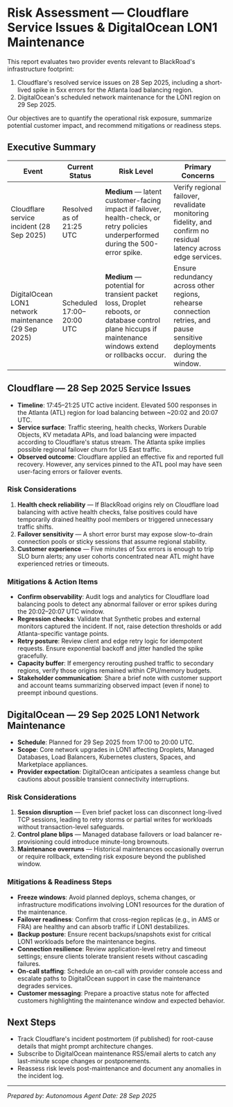 # Risk Assessment — Cloudflare Service Issues & DigitalOcean LON1 Maintenance

This report evaluates two provider events relevant to BlackRoad's infrastructure footprint:

1. Cloudflare's resolved service issues on 28 Sep 2025, including a short-lived spike in 5xx errors for the Atlanta load balancing region.
2. DigitalOcean's scheduled network maintenance for the LON1 region on 29 Sep 2025.

Our objectives are to quantify the operational risk exposure, summarize potential customer impact, and recommend mitigations or readiness steps.

## Executive Summary

| Event | Current Status | Risk Level | Primary Concerns |
| --- | --- | --- | --- |
| Cloudflare service incident (28 Sep 2025) | Resolved as of 21:25 UTC | **Medium** — latent customer-facing impact if failover, health-check, or retry policies underperformed during the 500-error spike. | Verify regional failover, revalidate monitoring fidelity, and confirm no residual latency across edge services. |
| DigitalOcean LON1 network maintenance (29 Sep 2025) | Scheduled 17:00–20:00 UTC | **Medium** — potential for transient packet loss, Droplet reboots, or database control plane hiccups if maintenance windows extend or rollbacks occur. | Ensure redundancy across other regions, rehearse connection retries, and pause sensitive deployments during the window. |

## Cloudflare — 28 Sep 2025 Service Issues

- **Timeline**: 17:45–21:25 UTC active incident. Elevated 500 responses in the Atlanta (ATL) region for load balancing between ~20:02 and 20:07 UTC.
- **Service surface**: Traffic steering, health checks, Workers Durable Objects, KV metadata APIs, and load balancing were impacted according to Cloudflare's status stream. The Atlanta spike implies possible regional failover churn for US East traffic.
- **Observed outcome**: Cloudflare applied an effective fix and reported full recovery. However, any services pinned to the ATL pool may have seen user-facing errors or failover events.

### Risk Considerations

1. **Health check reliability** — If BlackRoad origins rely on Cloudflare load balancing with active health checks, false positives could have temporarily drained healthy pool members or triggered unnecessary traffic shifts.
2. **Failover sensitivity** — A short error burst may expose slow-to-drain connection pools or sticky sessions that assume regional stability.
3. **Customer experience** — Five minutes of 5xx errors is enough to trip SLO burn alerts; any user cohorts concentrated near ATL might have experienced retries or timeouts.

### Mitigations & Action Items

- **Confirm observability**: Audit logs and analytics for Cloudflare load balancing pools to detect any abnormal failover or error spikes during the 20:02–20:07 UTC window.
- **Regression checks**: Validate that Synthetic probes and external monitors captured the incident. If not, raise detection thresholds or add Atlanta-specific vantage points.
- **Retry posture**: Review client and edge retry logic for idempotent requests. Ensure exponential backoff and jitter handled the spike gracefully.
- **Capacity buffer**: If emergency rerouting pushed traffic to secondary regions, verify those origins remained within CPU/memory budgets.
- **Stakeholder communication**: Share a brief note with customer support and account teams summarizing observed impact (even if none) to preempt inbound questions.

## DigitalOcean — 29 Sep 2025 LON1 Network Maintenance

- **Schedule**: Planned for 29 Sep 2025 from 17:00 to 20:00 UTC.
- **Scope**: Core network upgrades in LON1 affecting Droplets, Managed Databases, Load Balancers, Kubernetes clusters, Spaces, and Marketplace appliances.
- **Provider expectation**: DigitalOcean anticipates a seamless change but cautions about possible transient connectivity interruptions.

### Risk Considerations

1. **Session disruption** — Even brief packet loss can disconnect long-lived TCP sessions, leading to retry storms or partial writes for workloads without transaction-level safeguards.
2. **Control plane blips** — Managed database failovers or load balancer re-provisioning could introduce minute-long brownouts.
3. **Maintenance overruns** — Historical maintenances occasionally overrun or require rollback, extending risk exposure beyond the published window.

### Mitigations & Readiness Steps

- **Freeze windows**: Avoid planned deploys, schema changes, or infrastructure modifications involving LON1 resources for the duration of the maintenance.
- **Failover readiness**: Confirm that cross-region replicas (e.g., in AMS or FRA) are healthy and can absorb traffic if LON1 destabilizes.
- **Backup posture**: Ensure recent backups/snapshots exist for critical LON1 workloads before the maintenance begins.
- **Connection resilience**: Review application-level retry and timeout settings; ensure clients tolerate transient resets without cascading failures.
- **On-call staffing**: Schedule an on-call with provider console access and escalate paths to DigitalOcean support in case the maintenance degrades services.
- **Customer messaging**: Prepare a proactive status note for affected customers highlighting the maintenance window and expected behavior.

## Next Steps

- Track Cloudflare's incident postmortem (if published) for root-cause details that might prompt architecture changes.
- Subscribe to DigitalOcean maintenance RSS/email alerts to catch any last-minute scope changes or postponements.
- Reassess risk levels post-maintenance and document any anomalies in the incident log.

---
*Prepared by: Autonomous Agent*
*Date: 28 Sep 2025*
